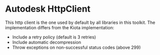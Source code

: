 # Autodesk HttpClient

This http client is the one used by default by all libraries in this toolkit. The implementation differs from the Kiota implementation:

- Include a retry policy (default is 3 retries)
- Include automatic decompression
- Throw exceptions on non-successful status codes (above 299)

